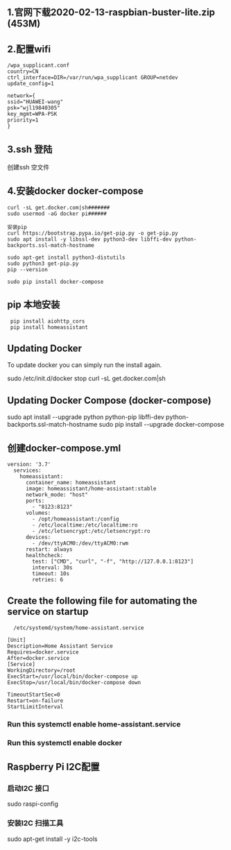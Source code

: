 ## 1.官网下载2020-02-13-raspbian-buster-lite.zip (453M)
   
## 2.配置wifi
```
/wpa_supplicant.conf 
country=CN
ctrl_interface=DIR=/var/run/wpa_supplicant GROUP=netdev
update_config=1
 
network={
ssid="HUAWEI-wang"
psk="wjl19840305"
key_mgmt=WPA-PSK
priority=1
}
```

## 3.ssh 登陆
   创建ssh 空文件
## 4.安装docker docker-compose
```
curl -sL get.docker.com|sh#######
sudo usermod -aG docker pi######

安装pip
curl https://bootstrap.pypa.io/get-pip.py -o get-pip.py 
sudo apt install -y libssl-dev python3-dev libffi-dev python-backports.ssl-match-hostname
 
sudo apt-get install python3-distutils
sudo python3 get-pip.py
pip --version

sudo pip install docker-compose

```

## pip 本地安装
```
 pip install aiohttp_cors
 pip install homeassistant
``` 
## Updating Docker
 To update docker you can simply run the install again.

 sudo /etc/init.d/docker stop
 curl -sL get.docker.com|sh
## Updating Docker Compose (docker-compose)
 sudo apt install --upgrade python python-pip libffi-dev python-backports.ssl-match-hostname
 sudo pip install --upgrade docker-compose 


## 创建docker-compose.yml
```
version: '3.7'
  services:
    homeassistant:
      container_name: homeassistant
      image: homeassistant/home-assistant:stable
      network_mode: "host"
      ports:
        - "8123:8123"
      volumes:
        - /opt/homeassistant:/config
        - /etc/localtime:/etc/localtime:ro
        - /etc/letsencrypt:/etc/letsencrypt:ro
      devices:
        - /dev/ttyACM0:/dev/ttyACM0:rwm
      restart: always
      healthcheck:
        test: ["CMD", "curl", "-f", "http://127.0.0.1:8123"]
        interval: 30s
        timeout: 10s
        retries: 6
```

## Create the following file for automating the service on startup
      /etc/systemd/system/home-assistant.service
```
[Unit]
Description=Home Assistant Service
Requires=docker.service
After=docker.service
[Service]
WorkingDirectory=/root
ExecStart=/usr/local/bin/docker-compose up
ExecStop=/usr/local/bin/docker-compose down
             
TimeoutStartSec=0
Restart=on-failure
StartLimitInterval
```
   
### Run this systemctl enable home-assistant.service
### Run this systemctl enable docker


## Raspberry Pi I2C配置
### 启动I2C 接口
sudo raspi-config

### 安装I2C 扫描工具

sudo apt-get install -y i2c-tools

